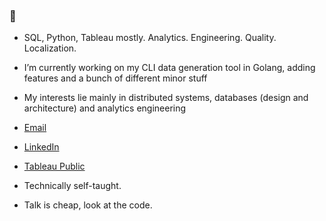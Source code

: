###  👋

- SQL, Python, Tableau mostly. Analytics. Engineering. Quality. Localization.
- I’m currently working on my CLI data generation tool in Golang, adding features and a bunch of different minor stuff
- My interests lie mainly in distributed systems, databases (design and architecture) and analytics engineering

- [Email](mailto:peekknuf@gmail.com) 
- [LinkedIn](https://www.linkedin.com/in/maksym-ionutsa/)   
- [Tableau Public](https://public.tableau.com/app/profile/maksym.ionutsa/vizzes)

- Technically self-taught.
- Talk is cheap, look at the code.

<!--
**peekknuf/peekknuf** is a ✨ _special_ ✨ repository because its `README.md` (this file) appears on your GitHub profile.

Here are some ideas to get you started:

- 🔭 I’m currently working on ...
- 🌱 I’m currently learning ...
- 👯 I’m looking to collaborate on ...
- 🤔 I’m looking for help with ...
- 💬 Ask me about ...
- 📫 How to reach me: ...
- 😄 Pronouns: ...
- ⚡ Fun fact: ...
-->
